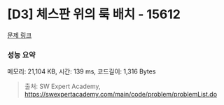 # [D3] 체스판 위의 룩 배치 - 15612 

[문제 링크](https://swexpertacademy.com/main/code/problem/problemDetail.do?contestProbId=AYOBfxwaAXsDFATW) 

### 성능 요약

메모리: 21,104 KB, 시간: 139 ms, 코드길이: 1,316 Bytes



> 출처: SW Expert Academy, https://swexpertacademy.com/main/code/problem/problemList.do